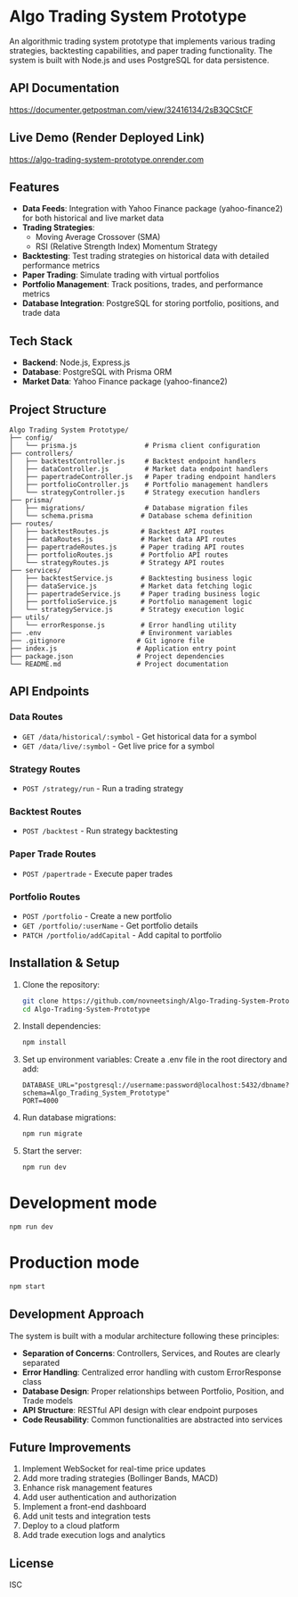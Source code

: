 # Algo Trading System Prototype

An algorithmic trading system prototype that implements various trading strategies, backtesting capabilities, and paper trading functionality. The system is built with Node.js and uses PostgreSQL for data persistence.

## API Documentation

https://documenter.getpostman.com/view/32416134/2sB3QCStCF

## Live Demo (Render Deployed Link)

https://algo-trading-system-prototype.onrender.com

## Features

- **Data Feeds**: Integration with Yahoo Finance package (yahoo-finance2) for both historical and live market data
- **Trading Strategies**:
  - Moving Average Crossover (SMA)
  - RSI (Relative Strength Index) Momentum Strategy
- **Backtesting**: Test trading strategies on historical data with detailed performance metrics
- **Paper Trading**: Simulate trading with virtual portfolios
- **Portfolio Management**: Track positions, trades, and performance metrics
- **Database Integration**: PostgreSQL for storing portfolio, positions, and trade data

## Tech Stack

- **Backend**: Node.js, Express.js
- **Database**: PostgreSQL with Prisma ORM
- **Market Data**: Yahoo Finance package (yahoo-finance2)

## Project Structure

```
Algo Trading System Prototype/
├── config/
│   └── prisma.js                 # Prisma client configuration
├── controllers/
│   ├── backtestController.js     # Backtest endpoint handlers
│   ├── dataController.js         # Market data endpoint handlers
│   ├── papertradeController.js   # Paper trading endpoint handlers
│   ├── portfolioController.js    # Portfolio management handlers
│   └── strategyController.js     # Strategy execution handlers
├── prisma/
│   ├── migrations/               # Database migration files
│   └── schema.prisma            # Database schema definition
├── routes/
│   ├── backtestRoutes.js        # Backtest API routes
│   ├── dataRoutes.js            # Market data API routes
│   ├── papertradeRoutes.js      # Paper trading API routes
│   ├── portfolioRoutes.js       # Portfolio API routes
│   └── strategyRoutes.js        # Strategy API routes
├── services/
│   ├── backtestService.js       # Backtesting business logic
│   ├── dataService.js           # Market data fetching logic
│   ├── papertradeService.js     # Paper trading business logic
│   ├── portfolioService.js      # Portfolio management logic
│   └── strategyService.js       # Strategy execution logic
├── utils/
│   └── errorResponse.js         # Error handling utility
├── .env                         # Environment variables
├── .gitignore                  # Git ignore file
├── index.js                    # Application entry point
├── package.json                # Project dependencies
└── README.md                   # Project documentation
```

## API Endpoints

### Data Routes

- `GET /data/historical/:symbol` - Get historical data for a symbol
- `GET /data/live/:symbol` - Get live price for a symbol

### Strategy Routes

- `POST /strategy/run` - Run a trading strategy

### Backtest Routes

- `POST /backtest` - Run strategy backtesting

### Paper Trade Routes

- `POST /papertrade` - Execute paper trades

### Portfolio Routes

- `POST /portfolio` - Create a new portfolio
- `GET /portfolio/:userName` - Get portfolio details
- `PATCH /portfolio/addCapital` - Add capital to portfolio

## Installation & Setup

1. Clone the repository:

   ```bash
   git clone https://github.com/novneetsingh/Algo-Trading-System-Prototype.git
   cd Algo-Trading-System-Prototype

   ```

2. Install dependencies:

   ```bash
   npm install
   ```

3. Set up environment variables:
   Create a .env file in the root directory and add:

   ```env
   DATABASE_URL="postgresql://username:password@localhost:5432/dbname?schema=Algo_Trading_System_Prototype"
   PORT=4000
   ```

4. Run database migrations:

   ```bash
   npm run migrate
   ```

5. Start the server:
   ```bash
   npm run dev
   ```

# Development mode

```bash
npm run dev
```

# Production mode

```bash
npm start
```

## Development Approach

The system is built with a modular architecture following these principles:

- **Separation of Concerns**: Controllers, Services, and Routes are clearly separated
- **Error Handling**: Centralized error handling with custom ErrorResponse class
- **Database Design**: Proper relationships between Portfolio, Position, and Trade models
- **API Structure**: RESTful API design with clear endpoint purposes
- **Code Reusability**: Common functionalities are abstracted into services

## Future Improvements

1. Implement WebSocket for real-time price updates
2. Add more trading strategies (Bollinger Bands, MACD)
3. Enhance risk management features
4. Add user authentication and authorization
5. Implement a front-end dashboard
6. Add unit tests and integration tests
7. Deploy to a cloud platform
8. Add trade execution logs and analytics

## License

ISC
